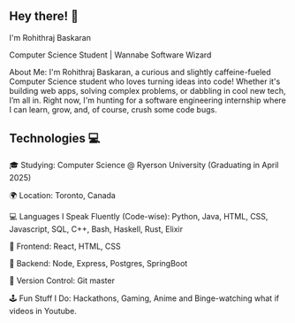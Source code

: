 Hey there! 👋
-----------

I'm Rohithraj Baskaran 

Computer Science Student | Wannabe Software Wizard

About Me:
I'm Rohithraj Baskaran, a curious and slightly caffeine-fueled Computer Science student who loves turning ideas into code! Whether it's building web apps, solving complex problems, or dabbling in cool new tech, I’m all in. Right now, I'm hunting for a software engineering internship where I can learn, grow, and, of course, crush some code bugs.

Technologies  💻
-------------

🎓 Studying: Computer Science @ Ryerson University (Graduating in April 2025)

🌍 Location: Toronto, Canada

💻 Languages I Speak Fluently (Code-wise): Python, Java, HTML, CSS, Javascript, SQL, C++, Bash, Haskell, Rust, Elixir

🔧 Frontend: React, HTML, CSS

🔨 Backend: Node, Express, Postgres, SpringBoot

🐙 Version Control: Git master 

🕹️ Fun Stuff I Do: Hackathons, Gaming, Anime and Binge-watching what if videos in Youtube.

<!---
rohithrajbaskaran/rohithrajbaskaran is a ✨ special ✨ repository because its `README.md` (this file) appears on your GitHub profile.
You can click the Preview link to take a look at your changes.
--->
